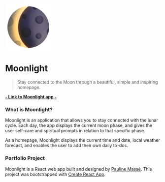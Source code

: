 <a href="https://moon-light.netlify.app/">
  <img width="150" height="150" src="/src/assets/readme.png">
</a>

# Moonlight

> Stay connected to the Moon through a beautiful, simple and inspiring homepage. 

**[- Link to Moonlight app -](https://moon-light.netlify.app/)**

### What is Moonlight? 

Moonlight is an application that allows you to stay connected with the lunar cycle. Each day, the app displays the current moon phase, and gives the user self-care and spiritual prompts in relation to that specific phase. 

As a homepage, Moonlight displays the current time and date, local weather forecast, and enables the user to add their own daily to-dos. 

### Portfolio Project

Moonlight is a React web app built and designed by [Pauline Massé](https://github.com/paulinemss). This project was bootstrapped with [Create React App](https://github.com/facebook/create-react-app).